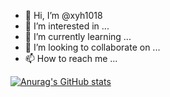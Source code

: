 - 👋 Hi, I’m @xyh1018
- 👀 I’m interested in ...
- 🌱 I’m currently learning ...
- 💞️ I’m looking to collaborate on ...
- 📫 How to reach me ...

[![Anurag's GitHub stats](https://github-readme-stats.vercel.app/api?username=xyh1018)](https://github.com/anuraghazra/github-readme-stats)
